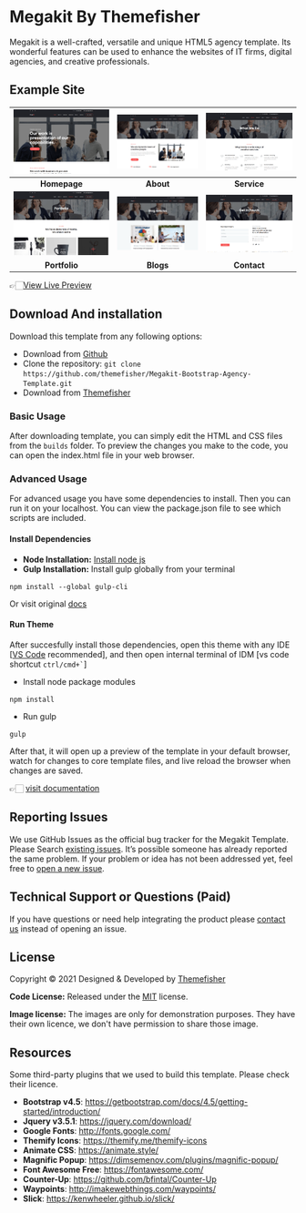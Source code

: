 # Megakit By Themefisher
Megakit is a well-crafted, versatile and unique HTML5 agency template. Its wonderful features can be used to enhance the websites of IT firms, digital agencies, and creative professionals.


<!-- demo -->
## Example Site
| [![](screenshots/homepage.png)](https://demo.themefisher.com/megakit/) | [![](screenshots/about.png)](https://demo.themefisher.com/megakit/about.html) | [![](screenshots/service.png)](https://demo.themefisher.com/megakit/service.html) |
|:---:|:---:|:---:|
| **Homepage**  | **About**  | **Service**  |
| [![](screenshots/portfolio.png)](https://demo.themefisher.com/megakit/project.html) | [![](screenshots/blog.png)](https://demo.themefisher.com/megakit/blog-grid.html) | [![](screenshots/contact.png)](https://demo.themefisher.com/megakit/contact.html) |
| **Portfolio** | **Blogs** | **Contact** |

👉🏻[View Live Preview](https://demo.themefisher.com/megakit/)


<!-- download -->
## Download And installation
Download this template from any following options:

* Download from [Github](https://github.com/themefisher/Megakit-Bootstrap-Agency-Template/archive/master.zip)
* Clone the repository: `git clone https://github.com/themefisher/Megakit-Bootstrap-Agency-Template.git`
* Download from [Themefisher](https://themefisher.com/products/megakit-multipurpose-bootstrap-template/)


<!-- installation -->
### Basic Usage
After downloading template, you can simply edit the HTML and CSS files from the `builds` folder. To preview the changes you make to the code, you can open the index.html file in your web browser.

### Advanced Usage
For advanced usage you have some dependencies to install. Then you can run it on your localhost. You can view the package.json file to see which scripts are included.

#### Install Dependencies
* **Node Installation:** [Install node js](https://nodejs.org/en/download/)
* **Gulp Installation:** Install gulp globally from your terminal 
```
npm install --global gulp-cli
```
Or visit original [docs](https://gulpjs.com/docs/en/getting-started/quick-start)

#### Run Theme
After succesfully install those dependencies, open this theme with any IDE [[VS Code](https://code.visualstudio.com/) recommended], and then open internal terminal of IDM [vs code shortcut <code>ctrl/cmd+\`</code>]

* Install node package modules
```
npm install
```
* Run gulp
```
gulp
```
After that, it will open up a preview of the template in your default browser, watch for changes to core template files, and live reload the browser when changes are saved.

👉🏻 [visit documentation](https://docs.themefisher.com/megakit/)


<!-- reporting issue -->
## Reporting Issues
We use GitHub Issues as the official bug tracker for the Megakit Template. Please Search [existing issues](https://github.com/themefisher/Megakit-Bootstrap-Agency-Template/issues). It’s possible someone has already reported the same problem.
If your problem or idea has not been addressed yet, feel free to [open a new issue](https://github.com/themefisher/Megakit-Bootstrap-Agency-Template/issues).

<!-- support -->
## Technical Support or Questions (Paid)
If you have questions or need help integrating the product please [contact us](mailto:mehedi@themefisher.com) instead of opening an issue.

<!-- licence -->
## License
Copyright &copy; 2021 Designed & Developed by [Themefisher](https://themefisher.com)

**Code License:** Released under the [MIT](https://github.com/themefisher/Megakit-Bootstrap-Agency-Template/blob/master/LICENSE) license.

**Image license:** The images are only for demonstration purposes. They have their own licence, we don't have permission to share those image.

<!-- resources -->
## Resources
Some third-party plugins that we used to build this template. Please check their licence.
* **Bootstrap v4.5**: https://getbootstrap.com/docs/4.5/getting-started/introduction/
* **Jquery v3.5.1**: https://jquery.com/download/
* **Google Fonts**: http://fonts.google.com/
* **Themify Icons**: https://themify.me/themify-icons
* **Animate CSS**: https://animate.style/
* **Magnific Popup**: https://dimsemenov.com/plugins/magnific-popup/
* **Font Awesome Free**: https://fontawesome.com/
* **Counter-Up**: https://github.com/bfintal/Counter-Up
* **Waypoints**: http://imakewebthings.com/waypoints/
* **Slick**: https://kenwheeler.github.io/slick/